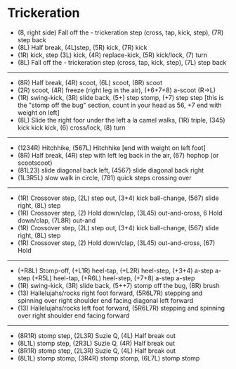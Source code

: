 # Trickeration

- (8, right side) Fall off the - trickeration step (cross, tap, kick, step), (7R) step back
- (8L) Half break, (4L)step, (5R) kick, (7R) kick
- (1R) kick, step (3L) kick, (4R) replace-kick, (5R) kick/lock, (7) turn
- (8L) Fall off the - trickeration step (cross, tap, kick, step), (7L) step back

---

- (8R) Half break, (4R) scoot, (6L) scoot, (8R) scoot
- (2R) scoot, (4R) freeze (right leg in the air), (+6+7+8) a-scoot (R->L)
- (1R) swing-kick, (3R) slide back, (5+) step stomp, (+7) step step [this is the "stomp off the bug" section, count in your head as 56, +7 end with weight on left]
- (8L) Slide the right foor under the left a la camel walks, (1R) triple, (345) kick kick kick, (6) cross/lock, (8) turn

---

- (1234R) Hitchhike, (567L) Hitchhike [end with weight on left foot]
- (8R) Half break, (4R) step with left leg back in the air, (67) hophop (or scootscoot)
- (81L23) slide diagonal back left, (4567) slide diagonal back right
- (1L3R5L) slow walk in circle, (781) quick steps crossing over

---

- (1R) Crossover step, (2L) step out, (3+4) kick ball-change, (567) slide right, (8L) step
- (1R) Crossover step, (2) Hold down/clap, (3L45) out-and-cross, 6 Hold down/clap, (7L8R) out-and
- (1R) Crossover step, (2L) step out, (3+4) kick ball-change, (567) slide right, (8L) step
- (1R) Crossover step, (2) Hold down/clap, (3L45) out-and-cross, (67) Hold

---

- (+R8L) Stomp-off,  (+L1R) heel-tap, (+L2R) heel-step, (+3+4) a-step a-step (+R5L) heel-tap, (+R6L) heel-step, (+7+8) a-step a-step
- (1R) swing-kick, (3R) slide back, (5++7) stomp off the bug, (8R) brush
- (13) Hallelujahs/rocks right foot forward, (5R6L7R) stepping and spinning over right shoulder end facing diagonal left forward
- (13) Hallelujahs/rocks left foot forward, (5R6L7R) stepping and spinning over right shoulder end facing forward

---

- (8R1R) stomp step, (2L3R) Suzie Q, (4L) Half break out
- (8L1L) stomp step, (2R3L) Suzie Q, (4R) Half break out
- (8R1R) stomp step, (2L3R) Suzie Q, (4L) Half break out
- (8L1L) stomp stomp, (3R4R) stomp stomp, (6L7L) stomp stomp


